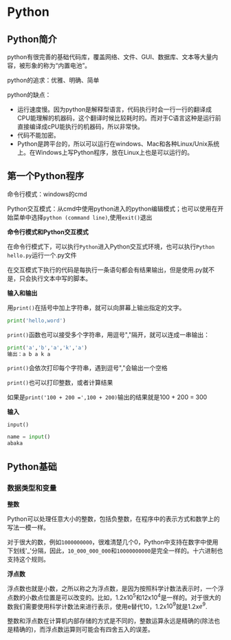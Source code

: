# Python

## Python简介

python有很完善的基础代码库，覆盖网络、文件、GUI、数据库、文本等大量内容，被形象的称为“内置电池”。

python的追求：优雅、明确、简单

python的缺点：

* 运行速度慢。因为python是解释型语言，代码执行时会一行一行的翻译成CPU能理解的机器码，这个翻译时候比较耗时的。而对于C语言这种是运行前直接编译成cPU能执行的机器码，所以非常快。
* 代码不能加密。
* Python是跨平台的，所以可以运行在windows、Mac和各种Linux/Unix系统上。在Windows上写Python程序，放在Linux上也是可以运行的。

## 第一个Python程序

命令行模式：windows的cmd

Python交互模式：从cmd中使用python进入的python编辑模式；也可以使用在开始菜单中选择`python (command line)`,使用`exit()`退出

**命令行模式和Python交互模式**

在命令行模式下，可以执行`Python`进入Python交互式环境，也可以执行`Python hello.py`运行一个.py文件

在交互模式下执行的代码是每执行一条语句都会有结果输出，但是使用.py就不是，只会执行文本中写的脚本。

**输入和输出**

用`print()`在括号中加上字符串，就可以向屏幕上输出指定的文字。

```python
print('hello,word')
```

`print()`函数也可以接受多个字符串，用逗号","隔开，就可以连成一串输出：

```python
print('a','b','a','k','a')
输出：a b a k a
```

`print()`会依次打印每个字符串，遇到逗号","会输出一个空格

`print()`也可以打印整数，或者计算结果

如果是`print('100 + 200 =',100 + 200)`输出的结果就是100 + 200 = 300

**输入**

`input()`

```python
name = input()
abaka
```

## Python基础

### 数据类型和变量

**整数**

Python可以处理任意大小的整数，包括负整数，在程序中的表示方式和数学上的写法一模一样。

对于很大的数，例如`1000000000`，很难清楚几个0，Python中支持在数字中使用下划线'_'分隔，因此，`10_000_000_000`和`10000000000`是完全一样的。十六进制也支持这个规则。

**浮点数**

浮点数也就是小数，之所以称之为浮点数，是因为按照科学计数法表示时，一个浮点数的小数点位置是可以改变的。比如，1.2x$10^5$和12x$10^4$是一样的。对于很大的数我们需要使用科学计数法来进行表示，使用e替代10，1.2x$10^9$就是1.2x$e^9$.

整数和浮点数在计算机内部存储的方式是不同的，整数运算永远是精确的(除法也是精确的)，而浮点数运算则可能会有四舍五入的误差。







